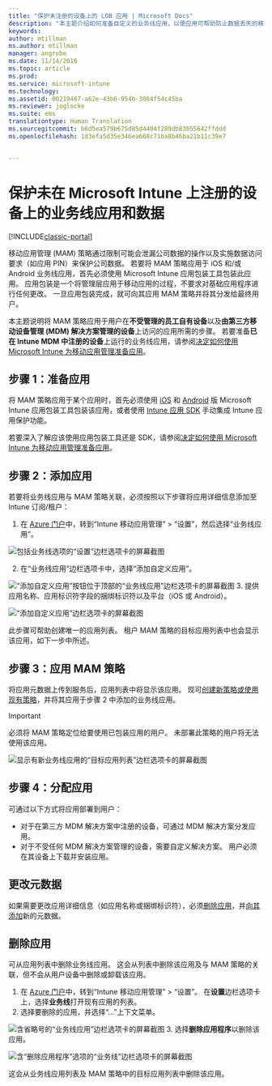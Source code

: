 ```yaml
---
title: "保护未注册的设备上的 LOB 应用 | Microsoft Docs"
description: "本主题介绍如何准备自定义的业务线应用，以便应用可帮助防止数据丢失的移动应用管理策略。"
keywords: 
author: mtillman
ms.author: mtillman
manager: angrobe
ms.date: 11/14/2016
ms.topic: article
ms.prod: 
ms.service: microsoft-intune
ms.technology: 
ms.assetid: 00219467-a62e-43b6-954b-3084f54c45ba
ms.reviewer: joglocke
ms.suite: ems
translationtype: Human Translation
ms.sourcegitcommit: b6d5ea579b675d85d4404f289db83055642ffddd
ms.openlocfilehash: 1d3efa5d35e346ea668c71ba8b46ba21b11c39e7


---
```


# <a name="protect-line-of-business-apps-and-data-on-devices-that-are-not-enrolled-in-microsoft-intune"></a>保护未在 Microsoft Intune 上注册的设备上的业务线应用和数据

[!INCLUDE[classic-portal](../includes/classic-portal.md)]

移动应用管理 (MAM) 策略通过限制可能会泄漏公司数据的操作以及实施数据访问要求（如应用 PIN）来保护公司数据。 若要将 MAM 策略应用于 iOS 和/或 Android 业务线应用，首先必须使用 Microsoft Intune 应用包装工具包装此应用。 应用包装是一个将管理层应用于移动应用的过程，不要求对基础应用程序进行任何更改。 一旦应用包装完成，就可向其应用 MAM 策略并将其分发给最终用户。  

本主题说明将 MAM 策略应用于用户在**不受管理的员工自有设备**以及**由第三方移动设备管理 (MDM) 解决方案管理的设备**上访问的应用所需的步骤。  若要准备**已在 Intune MDM 中注册的设备**上运行的业务线应用，请参阅[决定如何使用 Microsoft Intune 为移动应用管理准备应用](decide-how-to-prepare-apps-for-mobile-application-management-with-microsoft-intune.md)。


##  <a name="step-1-prepare-the-app"></a>步骤 1：准备应用

将 MAM 策略应用于某个应用时，首先必须使用 [iOS](prepare-ios-apps-for-mobile-application-management-with-the-microsoft-intune-app-wrapping-tool.md) 和 [Android](prepare-android-apps-for-mobile-application-management-with-the-microsoft-intune-app-wrapping-tool.md) 版 Microsoft Intune 应用包装工具包装该应用，或者使用 [Intune 应用 SDK](../develop/intune-app-sdk.md) 手动集成 Intune 应用保护功能。

若要深入了解应该使用应用包装工具还是 SDK，请参阅[决定如何使用 Microsoft Intune 为移动应用管理准备应用](decide-how-to-prepare-apps-for-mobile-application-management-with-microsoft-intune.md)。

## <a name="step-2-add-the-app"></a>步骤 2：添加应用

若要将业务线应用与 MAM 策略关联，必须按照以下步骤将应用详细信息添加至 Intune 订阅/租户：

1. 在 [Azure 门户](https://portal.azure.com/)中，转到“Intune 移动应用管理” > “设置”，然后选择“业务线应用”。

  ![包括业务线选项的“设置”边栏选项卡的屏幕截图](../media/mam-azure-portal-lob-on-settings.png)

2. 在“业务线应用”边栏选项卡中，选择“添加自定义应用”。

  ![“添加自定义应用”按钮位于顶部的“业务线应用”边栏选项卡的屏幕截图](../media/mam-azure-portal-add-lob-app-action.png)
3.  提供应用名称、应用标识符字段的捆绑标识符以及平台（iOS 或 Android）。

  ![“添加自定义应用”边栏选项卡的屏幕截图](../media/mam-azure-portal-add-app-details.png)

  此步骤可帮助创建唯一的应用列表。 租户 MAM 策略的目标应用列表中也会显示该应用，如下一步中所述。

## <a name="step-3-apply-mam-policies"></a>步骤 3：应用 MAM 策略
将应用元数据上传到服务后，应用列表中将显示该应用。 现可[创建新策略或使用现有策略](create-and-deploy-mobile-app-management-policies-with-microsoft-intune.md)，并将其应用于步骤 2 中添加的业务线应用。

>[!IMPORTANT]
>必须将 MAM 策略定位给要使用已包装应用的用户。  未部署此策略的用户将无法使用该应用。


  ![显示有新业务线应用的“目标应用列表”边栏选项卡的屏幕截图](../media/mam-azure-portal-lob-on-targeted-app-list.png)
## <a name="step-4-distribute-the-app"></a>步骤 4：分配应用
可通过以下方式将应用部署到用户：
* 对于在第三方 MDM 解决方案中注册的设备，可通过 MDM 解决方案分发应用。
* 对于不受任何 MDM 解决方案管理的设备，需要自定义解决方案。 用户必须在其设备上下载并安装应用。

## <a name="change-the-metadata"></a>更改元数据
如果需要更改应用详细信息（如应用名称或捆绑标识符），必须[删除应用](#remove-apps)，并[向其添加](#step-2-add-the-app)新的元数据。

##  <a name="remove-apps"></a>删除应用
可从应用列表中删除业务线应用。 这会从列表中删除该应用及与 MAM 策略的关联，但不会从用户设备中删除或卸载该应用。  

1.  在 [Azure 门户](https://portal.azure.com/)中，转到“Intune 移动应用管理” > “设置”。 在**设置**边栏选项卡上，选择**业务线**打开现有应用的列表。  
2.  选择要删除的应用，并选择“...”上下文菜单。

  ![含省略号的“业务线应用”边栏选项卡的屏幕截图](../media/mam-azure-portal-lob-context-menu.png)
3.  选择**删除应用程序**以删除该应用。

  ![含“删除应用程序”选项的“业务线”边栏选项卡的屏幕截图](../media/mam-azure-portal-delete-app.png)

  这会从业务线应用列表及 MAM 策略中的目标应用列表中删除该应用。



<!--HONumber=Dec16_HO2-->


